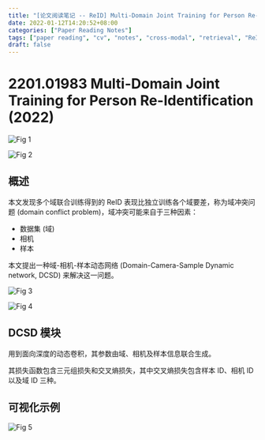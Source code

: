 ```yaml
---
title: "[论文阅读笔记 -- ReID] Multi-Domain Joint Training for Person Re-Identification (2022)"
date: 2022-01-12T14:20:52+08:00
categories: ["Paper Reading Notes"]
tags: ["paper reading", "cv", "notes", "cross-modal", "retrieval", "ReID"]
draft: false
---
```


# 2201.01983 Multi-Domain Joint Training for Person Re-Identification (2022)

![Fig 1](/images/2022/PRN165/1.png)

![Fig 2](/images/2022/PRN165/2.png)

## 概述

本文发现多个域联合训练得到的 ReID 表现比独立训练各个域要差，称为域冲突问题 (domain conflict problem)，域冲突可能来自于三种因素：  
+ 数据集 (域)
+ 相机
+ 样本

本文提出一种域-相机-样本动态网络 (Domain-Camera-Sample Dynamic network, DCSD) 来解决这一问题。  

![Fig 3](/images/2022/PRN165/3.png)

![Fig 4](/images/2022/PRN165/4.png)

## DCSD 模块

用到面向深度的动态卷积，其参数由域、相机及样本信息联合生成。  

其损失函数包含三元组损失和交叉熵损失，其中交叉熵损失包含样本 ID、相机 ID 以及域 ID 三种。  

## 可视化示例

![Fig 5](/images/2022/PRN165/5.png)
